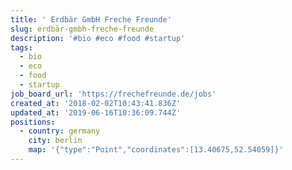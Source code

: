 ```yaml
---
title: ' Erdbär GmbH Freche Freunde'
slug: erdbär-gmbh-freche-freunde
description: '#bio #eco #food #startup'
tags:
  - bio
  - eco
  - food
  - startup
job_board_url: 'https://frechefreunde.de/jobs'
created_at: '2018-02-02T10:43:41.836Z'
updated_at: '2019-06-16T10:36:09.744Z'
positions:
  - country: germany
    city: berlin
    map: '{"type":"Point","coordinates":[13.40675,52.54059]}'
---
```

